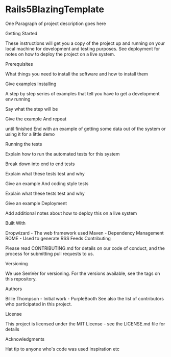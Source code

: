 # Rails5BlazingTemplate

One Paragraph of project description goes here

Getting Started

These instructions will get you a copy of the project up and running on your local machine for development and testing purposes. See deployment for notes on how to deploy the project on a live system.

Prerequisites

What things you need to install the software and how to install them

Give examples
Installing

A step by step series of examples that tell you have to get a development env running

Say what the step will be

Give the example
And repeat

until finished
End with an example of getting some data out of the system or using it for a little demo

Running the tests

Explain how to run the automated tests for this system

Break down into end to end tests

Explain what these tests test and why

Give an example
And coding style tests

Explain what these tests test and why

Give an example
Deployment

Add additional notes about how to deploy this on a live system

Built With

Dropwizard - The web framework used
Maven - Dependency Management
ROME - Used to generate RSS Feeds
Contributing

Please read CONTRIBUTING.md for details on our code of conduct, and the process for submitting pull requests to us.

Versioning

We use SemVer for versioning. For the versions available, see the tags on this repository.

Authors

Billie Thompson - Initial work - PurpleBooth
See also the list of contributors who participated in this project.

License

This project is licensed under the MIT License - see the LICENSE.md file for details

Acknowledgments

Hat tip to anyone who's code was used
Inspiration
etc